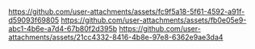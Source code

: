 https://github.com/user-attachments/assets/fc9f5a18-5f61-4592-a91f-d59093f69805
https://github.com/user-attachments/assets/fb0e05e9-abc1-4b6e-a7d4-67b80f2d395b
https://github.com/user-attachments/assets/21cc4332-8416-4b8e-97e8-6362e9ae3da4
